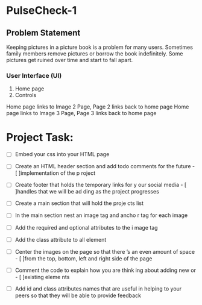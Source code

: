 # PulseCheck-1

## Problem Statement
Keeping pictures in a picture book is a problem for many users. Sometimes family members remove pictures or borrow the book indefinitely. Some pictures get ruined over time and start to fall apart. 

### User Interface (UI) 
1. Home page 
2. Controls 

Home page links to Image 2 Page, Page 2 links back to home page
Home page links to Image 3 Page, Page 3 links back to home page


# Project Task: 
- [ ] Embed your css into your HTML page 
- [ ] Create an HTML header section and add todo comments for the future - [ ]implementation of the p roject 
- [ ] Create footer that holds the temporary links for y our social media - [ ]handles that we will be ad ding as the project progresses
- [ ] Create a main section that will hold the proje cts list 
- [ ] In the main section nest an image tag and ancho r tag for each image
- [ ] Add the required and optional attributes to the i mage tag 
- [ ] Add the class attribute to all element 
- [ ] Center the images on the page so that there ’s an even amount of space - [ ]from the top,  bottom, left and right side of the page 
- [ ] Comment the code to explain how you are think ing about adding new or - [ ]existing eleme nts 
- [ ] Add id and class attributes names that are useful in helping to your peers so that they will be able to provide feedback




